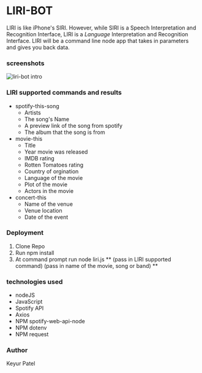# LIRI-BOT
LIRI is like iPhone's SIRI. However, while SIRI is a Speech Interpretation and Recognition Interface, LIRI is a _Language_ Interpretation and Recognition Interface. LIRI will be a command line node app that takes in parameters and gives you back data.

### screenshots
![liri-bot intro](https://github.com/coderkeyur/LIRI-Bot/images/liri-bot-intro.png)
### LIRI supported commands and results
* spotify-this-song
    * Artists
    * The song's Name
    * A preview link of the song from spotify
    * The album that the song is from
* movie-this
    * Title
    * Year movie was released
    * IMDB rating
    * Rotten Tomatoes rating
    * Country of orgination
    * Language of the movie
    * Plot of the movie
    * Actors in the movie
* concert-this
    * Name of the venue
    * Venue location
    * Date of the event

### Deployment
1. Clone Repo
2. Run npm install
3. At command prompt run node liri.js ** (pass in LIRI supported command) (pass in name of the movie, song or band) **

### technologies used
* nodeJS
* JavaScript
* Spotify API
* Axios
* NPM spotify-web-api-node
* NPM dotenv
* NPM request

### Author
Keyur Patel


